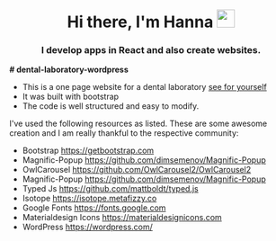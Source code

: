 <h1 align="center">Hi there, I'm Hanna
<img src="https://github.com/blackcater/blackcater/raw/main/images/Hi.gif" height="32"/></h1>
<h3 align="center">I develop apps in React and also create websites.</h3>
<p><b># dental-laboratory-wordpress</b>

- This is a one page website for a dental laboratory [see for yourself](https://hanna8888.github.io/dental-laboratory-landing/)
- It was built with bootstrap 
- The code is well structured and easy to modify.


I've used the following resources as listed. These are some awesome creation and I am really thankful to the respective community:

- Bootstrap https://getbootstrap.com
- Magnific-Popup https://github.com/dimsemenov/Magnific-Popup
- OwlCarousel https://github.com/OwlCarousel2/OwlCarousel2
- Magnific-Popup https://github.com/dimsemenov/Magnific-Popup
- Typed Js https://github.com/mattboldt/typed.js
- Isotope https://isotope.metafizzy.co
- Google Fonts https://fonts.google.com
- Materialdesign Icons https://materialdesignicons.com
- WordPress https://wordpress.com/
